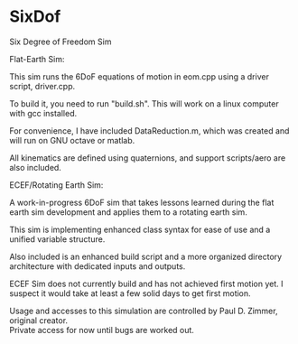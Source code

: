 # SixDof
Six Degree of Freedom Sim

Flat-Earth Sim: 

This sim runs the 6DoF equations of motion in eom.cpp using a driver script, driver.cpp. 

To build it, you need to run "build.sh".  This will work on a linux computer with gcc installed. 

For convenience, I have included DataReduction.m, which was created and will run on GNU octave or matlab. 

All kinematics are defined using quaternions, and support scripts/aero are also included. 

ECEF/Rotating Earth Sim:

A work-in-progress 6DoF sim that takes lessons learned during the flat earth sim development and applies them to a rotating earth sim. 

This sim is implementing enhanced class syntax for ease of use and a unified variable structure. 

Also included is an enhanced build script and a more organized directory architecture with dedicated inputs and outputs. 

ECEF Sim does not currently build and has not achieved first motion yet.  I suspect it would take at least a few solid days to get first motion. 

Usage and accesses to this simulation are controlled by Paul D. Zimmer, original creator.  
Private access for now until bugs are worked out. 
